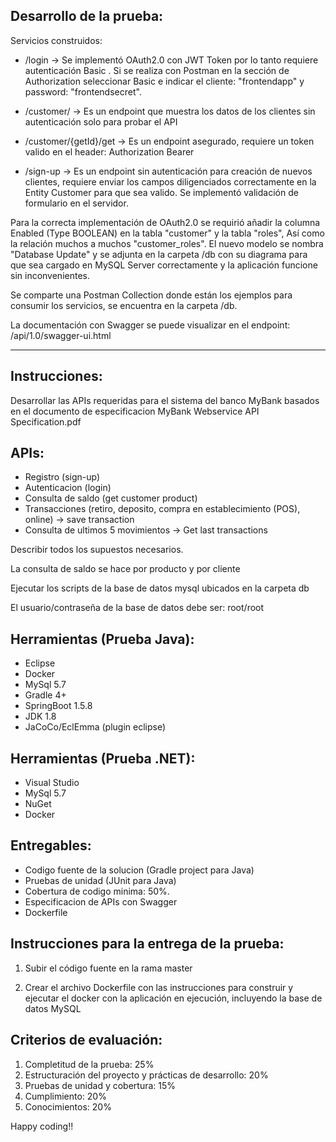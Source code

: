 Desarrollo de la prueba:
----------------

Servicios construidos: 

- /login -> Se implementó OAuth2.0 con JWT Token por lo tanto requiere autenticación Basic <token>. Si se realiza con Postman en la sección de Authorization seleccionar Basic e indicar el cliente: "frontendapp" y password: "frontendsecret".
 
- /customer/  -> Es un endpoint que muestra los datos de los clientes sin autenticación solo para probar el API

- /customer/{getId}/get  -> Es un endpoint asegurado, requiere un token valido en el header: Authorization Bearer <token>
 
- /sign-up -> Es un endpoint sin autenticación para creación de nuevos clientes, requiere enviar los campos diligenciados correctamente en la Entity Customer para que sea valido. Se implementó validación de formulario en el servidor.


Para la correcta implementación de OAuth2.0 se requirió añadir la columna Enabled (Type BOOLEAN) en la tabla "customer" y la tabla "roles", Así como la relación muchos a muchos "customer_roles". El nuevo modelo se nombra "Database Update" y se adjunta en la carpeta /db con su diagrama para que sea cargado en MySQL Server correctamente y la aplicación funcione sin inconvenientes.

Se comparte una Postman Collection donde están los ejemplos para consumir los servicios, se encuentra en la carpeta /db.

La documentación con Swagger se puede visualizar en el endpoint: /api/1.0/swagger-ui.html

--------------------------------


Instrucciones:
----------------
Desarrollar las APIs requeridas para el sistema del banco MyBank basados en el documento de especificacion MyBank Webservice API Specification.pdf

APIs:
---------------
 - Registro (sign-up) 
 - Autenticacion (login)
 - Consulta de saldo (get customer product)
 - Transacciones (retiro, deposito, compra en establecimiento (POS), online) -> save transaction
 - Consulta de ultimos 5 movimientos -> Get last transactions

Describir todos los supuestos necesarios.

La consulta de saldo se hace por producto y por cliente

Ejecutar los scripts de la base de datos mysql ubicados en la carpeta db

El usuario/contraseña de la base de datos debe ser: root/root

Herramientas (Prueba Java):
---------------
- Eclipse
- Docker
- MySql 5.7
- Gradle 4+
- SpringBoot 1.5.8
- JDK 1.8
- JaCoCo/EclEmma (plugin eclipse)

Herramientas (Prueba .NET):
---------------
- Visual Studio
- MySql 5.7
- NuGet
- Docker

Entregables:
---------------
- Codigo fuente de la solucion (Gradle project para Java)
- Pruebas de unidad (JUnit para Java)
- Cobertura de codigo minima: 50%.
- Especificacion de APIs con Swagger
- Dockerfile

Instrucciones para la entrega de la prueba:
--------------------
1. Subir el código fuente en la rama master

2. Crear el archivo Dockerfile con las instrucciones para construir y ejecutar el docker con la aplicación en ejecución, incluyendo la base de datos MySQL


Criterios de evaluación:
-----------------------
1. Completitud de la prueba: 25%
2. Estructuración del proyecto y prácticas de desarrollo: 20%
3. Pruebas de unidad y cobertura: 15%
4. Cumplimiento: 20%
5. Conocimientos: 20%

Happy coding!!
